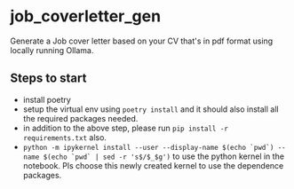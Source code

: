 # job_coverletter_gen
Generate a Job cover letter based on your CV that's in pdf format using locally running Ollama.

## Steps to start
- install poetry
- setup the virtual env using `poetry install` and it should also install all the required packages needed.
- in addition to the above step, please run `pip install -r requirements.txt` also.
- ``` python -m ipykernel install --user --display-name $(echo `pwd`) --name $(echo `pwd` | sed -r 's$/$_$g') ``` to use the python kernel in the notebook. Pls choose this newly created kernel to use the dependence packages.